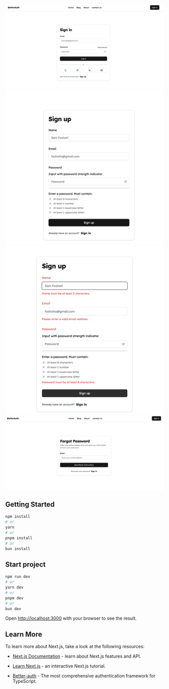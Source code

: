 






![Alt Text](/public/img/1.png)
![Alt Text](/public/img/2.png)
![Alt Text](/public/img/3.png)
![Alt Text](/public/img/4.png)




## Getting Started


```bash
npm install
# or
yarn 
# or
pnpm install
# or
bun install
```


## Start project


```bash
npm run dev
# or
yarn dev
# or
pnpm dev
# or
bun dev
```

Open [http://localhost:3000](http://localhost:3000) with your browser to see the result.



## Learn More

To learn more about Next.js, take a look at the following resources:

- [Next.js Documentation](https://nextjs.org/docs) - learn about Next.js features and API.
- [Learn Next.js](https://nextjs.org/learn) - an interactive Next.js tutorial.

- [Better-auth](https://www.better-auth.com/) - The most comprehensive authentication framework for TypeScript.


